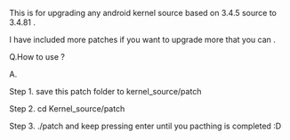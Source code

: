 This is for upgrading any android kernel source based on 3.4.5 source to 3.4.81 . 


I have included more patches if you want to upgrade more that you can .




Q.How to use ?


A. 

Step 1. save this patch folder to kernel_source/patch
   

Step 2. cd Kernel_source/patch
   

Step 3. ./patch and keep pressing enter until you pacthing is completed :D
